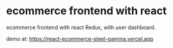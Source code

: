 # ecommerce frontend with react

ecommerce frontend with react Redux, with user dashboard.

demo at: https://react-ecommerce-steel-gamma.vercel.app
